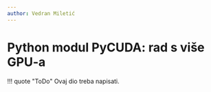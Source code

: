 ```yaml
---
author: Vedran Miletić
---
```


# Python modul PyCUDA: rad s više GPU-a

!!! quote "ToDo"
    Ovaj dio treba napisati.
